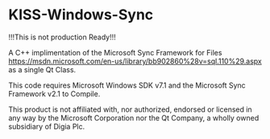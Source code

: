 # KISS-Windows-Sync
!!!This is not production Ready!!!  

A C++ implimentation of the Microsoft Sync Framework for Files https://msdn.microsoft.com/en-us/library/bb902860%28v=sql.110%29.aspx as a single Qt Class.  

This code requires Microsoft Windows SDK v7.1 and the Microsoft Sync Framework v2.1 to Compile.  

This product is not affiliated with, nor authorized, endorsed or licensed in any way by the Microsoft Corporation nor the Qt Company, a wholly owned subsidiary of Digia Plc.
